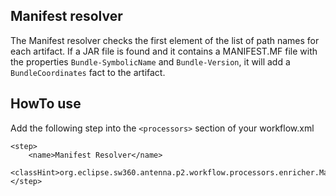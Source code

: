 ## Manifest resolver
The Manifest resolver checks the first element of the list of path names for each artifact. If a JAR file is found 
and it contains a MANIFEST.MF file with the properties `Bundle-SymbolicName` and `Bundle-Version`, it will add a 
`BundleCoordinates` fact to the artifact.
 

## HowTo use
Add the following step into the `<processors>` section of your workflow.xml

```
<step>
    <name>Manifest Resolver</name>
    <classHint>org.eclipse.sw360.antenna.p2.workflow.processors.enricher.ManifestResolver</classHint>
</step>
```
